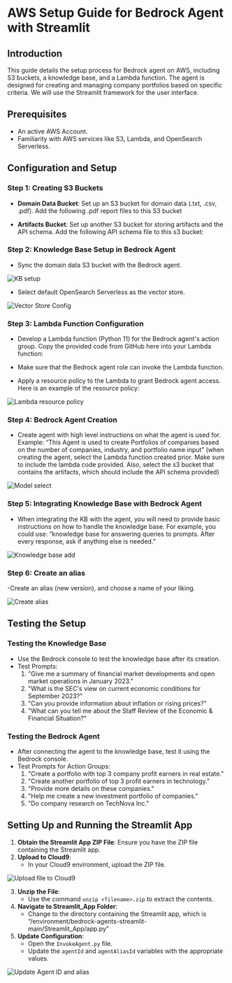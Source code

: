 
# AWS Setup Guide for Bedrock Agent with Streamlit

## Introduction
This guide details the setup process for Bedrock agent on AWS, including S3 buckets, a knowledge base, and a Lambda function. The agent is designed for creating and managing company portfolios based on specific criteria. We will use the Streamlit framework for the user interface.

## Prerequisites
- An active AWS Account.
- Familiarity with AWS services like S3, Lambda, and OpenSearch Serverless.

## Configuration and Setup
### Step 1: Creating S3 Buckets
- **Domain Data Bucket**: Set up an S3 bucket for domain data (.txt, .csv, .pdf). Add the following .pdf report files to this S3 bucket


- **Artifacts Bucket**: Set up another S3 bucket for storing artifacts and the API schema. Add the following API schema file to this s3 bucket:


### Step 2: Knowledge Base Setup in Bedrock Agent
- Sync the domain data S3 bucket with the Bedrock agent.

![KB setup](Streamlit_App/images/KB_setup.png)

- Select default OpenSearch Serverless as the vector store.
 
![Vector Store Config](Streamlit_App/images/vector_store_config.png)


### Step 3: Lambda Function Configuration
- Develop a Lambda function (Python 11) for the Bedrock agent's action group. Copy the provided code from GitHub here into your Lambda function: 

- Make sure that the Bedrock agent role can invoke the Lambda function.
- Apply a resource policy to the Lambda to grant Bedrock agent access. Here is an example of the resource policy:  

![Lambda resource policy](Streamlit_App/images/lambda_resource_policy.png)

### Step 4: Bedrock Agent Creation
- Create agent with high level instructions on what the agent is used for. Example: “This Agent is used to create Portfolios of companies based on the number of companies, industry, and portfolio name input” (when creating the agent, select the Lambda function created prior. Make sure to include the lambda code provided. Also, select the s3 bucket that contains the artifacts, which should include the API schema provided)
 
![Model select](Streamlit_App/images/select_model.png)

### Step 5: Integrating Knowledge Base with Bedrock Agent
- When integrating the KB with the agent, you will need to provide basic instructions on how to handle the knowledge base. For example, you could use: “knowledge base for answering queries to prompts. After every response, ask if anything else is needed.”
 
![Knowledge base add](Streamlit_App/images/add_knowledge_base.png)

### Step 6: Create an alias
-Create an alias (new version), and choose a name of your liking. 
 
![Create alias](Streamlit_App/images/create_alias.png)

## Testing the Setup
### Testing the Knowledge Base
- Use the Bedrock console to test the knowledge base after its creation.
- Test Prompts:
  1. "Give me a summary of financial market developments and open market operations in January 2023."
  2. "What is the SEC's view on current economic conditions for September 2023?"
  3. "Can you provide information about inflation or rising prices?"
  4. "What can you tell me about the Staff Review of the Economic & Financial Situation?"

### Testing the Bedrock Agent
- After connecting the agent to the knowledge base, test it using the Bedrock console.
- Test Prompts for Action Groups:
  1. "Create a portfolio with top 3 company profit earners in real estate."
  2. "Create another portfolio of top 3 profit earners in technology."
  3. "Provide more details on these companies."
  4. "Help me create a new investment portfolio of companies."
  5. "Do company research on TechNova Inc."

## Setting Up and Running the Streamlit App
1. **Obtain the Streamlit App ZIP File**: Ensure you have the ZIP file containing the Streamlit app.
2. **Upload to Cloud9**:
   - In your Cloud9 environment, upload the ZIP file.

![Upload file to Cloud9](Streamlit_App/images/upload_file_cloud9.png)

3. **Unzip the File**:
   - Use the command `unzip <filename>.zip` to extract the contents.
4. **Navigate to Streamlit_App Folder**:
   - Change to the directory containing the Streamlit app, which is “/environment/bedrock-agents-streamlit-main/Streamlit_App/app.py”
5. **Update Configuration**:
   - Open the `InvokeAgent.py` file.
   - Update the `agentId` and `agentAliasId` variables with the appropriate values.

![Update Agent ID and alias](Streamlit_App/images/update_agentid_and_alias.png)

